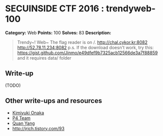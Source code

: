 # SECUINSIDE CTF 2016 : trendyweb-100

**Category:** Web
**Points:** 100
**Solves:** 83
**Description:**

> Trendy~! Web~ The flag reader is on /.  http://chal.cykor.kr:8082 http://52.78.11.234:8082  p.s. If the download doesn't work, try this: https://gist.github.com/Jinmo/e49dfef9b7325acb12566de3a7f88859  and it requires data/ folder


## Write-up

(TODO)

## Other write-ups and resources

* [Kimiyuki Onaka](https://kimiyuki.net/blog/2016/07/10/secuinside-ctf-trendyweb/)
* [P4 Team](https://github.com/p4-team/ctf/tree/master/2016-07-09-secuinside-ctf/trendyweb)
* [Quan Yang](https://quanyang.github.io/secuinside-ctf-quals-2016-trendyweb/)
* http://jrich.tistory.com/93
